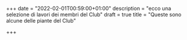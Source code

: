 +++
date = "2022-02-01T00:59:00+01:00"
description = "ecco una selezione di lavori dei membri del Club"
draft = true
title = "Queste sono alcune delle piante del Club"

+++
